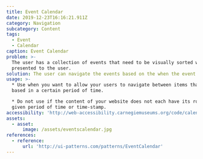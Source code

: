 ```yaml
---
title: Event Calendar
date: 2019-12-23T16:16:21.911Z
category: Navigation
subcategory: Content
tags:
  - Event
  - Calendar
caption: Event Calendar
problem: >-
  The user has a collection of events that need to be visually sorted when
  presented to the user.
solution: The user can navigate the events based on the when the event are or will be.
usage: >-
  * Use when you want to allow your users to navigate between items that are
  based in a certain period of time.

  * Do not use if the content of your website does not each have its root in a
  given period of time or time-stamp.
accessibility: 'http://web-accessibility.carnegiemuseums.org/code/calendars/'
assets:
  - asset:
      image: /assets/eventscalendar.jpg
references:
  - reference:
      url: 'http://ui-patterns.com/patterns/EventCalendar'
---
```


